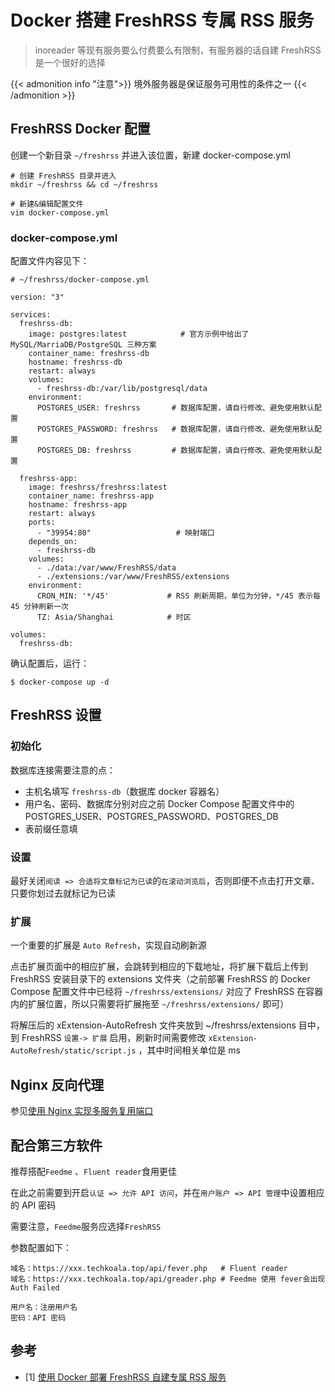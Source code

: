 # Docker 搭建 FreshRSS 专属 RSS 服务 


> inoreader 等现有服务要么付费要么有限制，有服务器的话自建 FreshRSS 是一个很好的选择

<!--more-->

{{< admonition info "注意">}}
境外服务器是保证服务可用性的条件之一
{{< /admonition >}}

## FreshRSS Docker 配置

创建一个新目录 `~/freshrss` 并进入该位置，新建 docker-compose.yml

```
# 创建 FreshRSS 目录并进入
mkdir ~/freshrss && cd ~/freshrss

# 新建&编辑配置文件
vim docker-compose.yml
```

### docker-compose.yml

配置文件内容见下：

```
# ~/freshrss/docker-compose.yml

version: "3"

services:
  freshrss-db:
    image: postgres:latest            # 官方示例中给出了 MySQL/MarriaDB/PostgreSQL 三种方案
    container_name: freshrss-db
    hostname: freshrss-db
    restart: always
    volumes:
      - freshrss-db:/var/lib/postgresql/data
    environment:
      POSTGRES_USER: freshrss       # 数据库配置，请自行修改、避免使用默认配置
      POSTGRES_PASSWORD: freshrss   # 数据库配置，请自行修改、避免使用默认配置
      POSTGRES_DB: freshrss         # 数据库配置，请自行修改、避免使用默认配置

  freshrss-app:
    image: freshrss/freshrss:latest
    container_name: freshrss-app
    hostname: freshrss-app
    restart: always
    ports:
      - "39954:80"                   # 映射端口
    depends_on:
      - freshrss-db
    volumes:
      - ./data:/var/www/FreshRSS/data
      - ./extensions:/var/www/FreshRSS/extensions
    environment:
      CRON_MIN: '*/45'             # RSS 刷新周期，单位为分钟，*/45 表示每 45 分钟刷新一次
      TZ: Asia/Shanghai            # 时区

volumes:
  freshrss-db:
```

确认配置后，运行：

```shell
$ docker-compose up -d
```

## FreshRSS 设置

### 初始化

数据库连接需要注意的点：

- 主机名填写 `freshrss-db`（数据库 docker 容器名）
- 用户名、密码、数据库分别对应之前 Docker Compose 配置文件中的 POSTGRES_USER、POSTGRES_PASSWORD、POSTGRES_DB
- 表前缀任意填

### 设置

最好关闭`阅读 => 合适将文章标记为已读`的`在滚动浏览后`，否则即便不点击打开文章、只要你划过去就标记为已读

### 扩展

一个重要的扩展是 `Auto Refresh`，实现自动刷新源

点击扩展页面中的相应扩展，会跳转到相应的下载地址，将扩展下载后上传到 FreshRSS 安装目录下的 extensions 文件夹（之前部署 FreshRSS 的 Docker Compose 配置文件中已经将 `~/freshrss/extensions/` 对应了 FreshRSS 在容器内的扩展位置，所以只需要将扩展拖至 `~/freshrss/extensions/` 即可）

将解压后的 xExtension-AutoRefresh 文件夹放到 ~/freshrss/extensions 目中，到 FreshRSS `设置-> 扩展` 启用，刷新时间需要修改 `xExtension-AutoRefresh/static/script.js` ，其中时间相关单位是 ms

## Nginx 反向代理

参见[使用 Nginx 实现多服务复用端口](/nginx_port_reuse/)

## 配合第三方软件

推荐搭配`Feedme` 、`Fluent reader`食用更佳

在此之前需要到开启`认证 => 允许 API 访问`，并在`用户账户 => API 管理`中设置相应的 API 密码

需要注意，`Feedme`服务应选择`FreshRSS`

参数配置如下：

```
域名：https://xxx.techkoala.top/api/fever.php   # Fluent reader
域名：https://xxx.techkoala.top/api/greader.php # Feedme 使用 fever会出现 Auth Failed

用户名：注册用户名
密码：API 密码
```

## 参考

- [1] [使用 Docker 部署 FreshRSS 自建专属 RSS 服务](https://blog.ichr.me/post/docker-freshrss-setup/)

